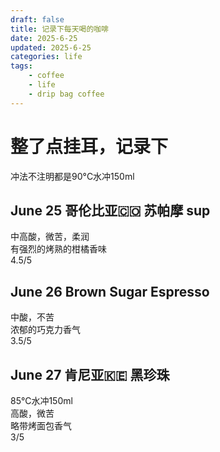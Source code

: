 ```yaml
---
draft: false
title: 记录下每天喝的咖啡
date: 2025-6-25
updated: 2025-6-25
categories: life
tags:
    - coffee
    - life
    - drip bag coffee
---
```


# 整了点挂耳，记录下

冲法不注明都是90°C水冲150ml

## June 25 哥伦比亚🇨🇴 苏帕摩 sup

中高酸，微苦，柔润  
有强烈的烤熟的柑橘香味  
4.5/5  

## June 26 Brown Sugar Espresso

中酸，不苦  
浓郁的巧克力香气  
3.5/5

## June 27 肯尼亚🇰🇪 黑珍珠

85°C水冲150ml  
高酸，微苦  
略带烤面包香气  
3/5